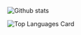 <!-- // README.md -->
![Github stats](https://github-readme-stats.vercel.app/api?username=Sendii&theme=dark&show_icons=true&count_private=true)

<!-- // README.md -->
![Top Languages Card](https://github-readme-stats.vercel.app/api/top-langs/?username=Sendii)
